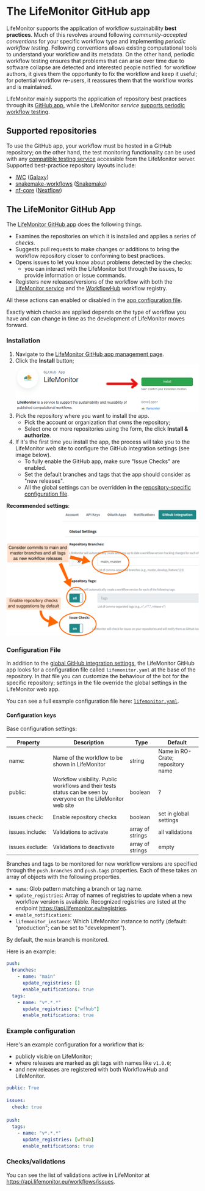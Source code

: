 # The LifeMonitor GitHub app

LifeMonitor supports the application of workflow sustainability
**best practices**.  Much of this revolves around following *community-accepted
conventions* for your specific workflow type and implementing *periodic workflow
testing*. Following conventions allows existing computational tools to understand
your workflow and its metadata. On the other hand, periodic workflow testing
ensures that problems that can arise over time due to software collapse are
detected and interested people notified: for workflow authors, it gives them the
opportunity to fix the workflow and keep it useful; for potential workflow
re-users, it reassures them that the workflow works and is maintained.

LifeMonitor mainly supports the application of repository best practices through
its [GitHub app](#the-lifemonitor-github-app), while the LifeMonitor *service*
[supports periodic workflow testing](./lm_test_monitoring).

## Supported repositories

To use the GitHub app, your workflow must be hosted in a GitHub
repository; on the other hand, the test monitoring functionality can be used
with any [compatible testing
service](./lm_test_monitoring#compatible-testing-services) accessible from
the LifeMonitor server. Supported best-practice repository layouts include:

* [IWC](https://github.com/galaxyproject/iwc) ([Galaxy](https://galaxyproject.org/))
* [snakemake-workflows](https://github.com/snakemake-workflows/docs) ([Snakemake](https://snakemake.readthedocs.io/en/stable/))
* [nf-core](https://nf-co.re/) ([Nextflow](https://www.nextflow.io/))

## The LifeMonitor GitHub App

The [LifeMonitor GitHub app](https://github.com/apps/lifemonitor) does the
following things.

* Examines the repositories on which it is installed and applies a series of
  *checks*.
* Suggests pull requests to make changes or additions to bring the workflow
  repository closer to conforming to best practices.
* Opens issues to let you know about problems detected by the checks:
  * you can interact with the LifeMonitor bot through the issues, to provide
    information or issue commands.
* Registers new releases/versions of the workflow with both the [LifeMonitor
  service](https://app.lifemonitor.eu/) and the
  [WorkflowHub](https://workflowhub.eu/) workflow registry.

All these actions can enabled or disabled in the [app configuration
file](#configuration-file).

Exactly which checks are applied depends on the type of workflow you have and
can change in time as the development of LifeMonitor moves forward.

### Installation

1. Navigate to the [LifeMonitor GitHub app management
   page](https://github.com/apps/lifemonitor).
2. Click the **Install** button;
    ![LM App Install button](./images/lm_gh_app_install_button_with_arrow.png)
3. Pick the repository where you want to install the app.
    * Pick the account or organization that owns the repository;
    * Select one or more repositories using the form, the click **Install &
      authorize**.
4. If it's the first time you install the app, the process will take you to the
   LifeMonitor web site to configure the GitHub integration settings (see image
   below).
    * To fully enable the GitHub app, make sure "Issue Checks" are enabled.
    * Set the default branches and tags that the app should consider as "new
      releases".
    * All the global settings can be overridden in the [repository-specific
      configuration file](#configuration-file).

**Recommended settings**:
![LM app GitHub integration settings](./images/lm_gh_integration_settings.png)

### Configuration File

In addition to the [global GitHub integration
settings](https://api.lifemonitor.eu/profile?currentView=githubSettingsTab), the
LifeMonitor GitHub app looks for a configuration file called `lifemonitor.yaml`
at the base of the repository.  In that file you can customize the behaviour of
the bot for the specific repository; settings in the file override
the global settings in the LifeMonitor web app.

You can see a full example configuration file here: [`lifemonitor.yaml`](./lifemonitor.yaml).

#### Configuration keys

Base configuration settings:

| Property | Description | Type | Default |
|----------|-------------|------|---------|
| name: | Name of the workflow to be shown in LifeMonitor | string | Name in RO-Crate; repository name |
| public: | Workflow visibility. Public workflows and their tests status can be seen by everyone on the LifeMonitor web site | boolean | ? |
| issues.check: | Enable repository checks | boolean | set in global settings |
| issues.include: | Validations to activate | array of strings | all validations |
| issues.exclude: | Validations to deactivate | array of strings | empty |

Branches and tags to be monitored for new workflow
versions are specified through the `push.branches` and `push.tags` properties.
Each of these takes an array of objects with the following properties.

* `name`: Glob pattern matching a branch or tag name.
* `update_registries`: Array of names of registries to update when a new
    workflow version is available. Recognized registries are listed at the
    endpoint <https://api.lifemonitor.eu/registries>.
* `enable_notifications`:  
* `lifemonitor_instance`: Which LifeMonitor instance to notify (default:
  "production"; can be set to "development").

By default, the `main` branch is monitored.

Here is an example:

```yaml
push:
  branches:
    - name: "main"
      update_registries: []
      enable_notifications: true
  tags:
    - name: "v*.*.*"
      update_registries: ["wfhub"]
      enable_notifications: true
```

### Example configuration

Here's an example configuration for a workflow that is:

* publicly visible on LifeMonitor;
* where releases are marked as git tags with names like `v1.0.0`;
* and new releases are registered with both WorkflowHub and LifeMonitor.

```yaml
public: True

issues:
  check: true

push:
  tags:
    - name: "v*.*.*"
      update_registries: [wfhub]
      enable_notifications: true
```

### Checks/validations

You can see the list of validations active in LifeMonitor at
<https://api.lifemonitor.eu/workflows/issues>.
